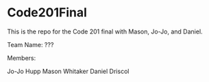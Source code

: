 # Code201Final
This is the repo for the Code 201 final with Mason, Jo-Jo, and Daniel.


Team Name: ???

Members:

Jo-Jo Hupp
Mason Whitaker
Daniel Driscol
